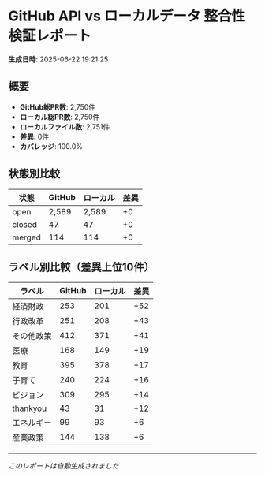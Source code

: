 # GitHub API vs ローカルデータ 整合性検証レポート

**生成日時**: 2025-06-22 19:21:25

## 概要

- **GitHub総PR数**: 2,750件
- **ローカル総PR数**: 2,750件
- **ローカルファイル数**: 2,751件
- **差異**: 0件
- **カバレッジ**: 100.0%

## 状態別比較

| 状態 | GitHub | ローカル | 差異 |
|------|--------|----------|------|
| open | 2,589 | 2,589 | +0 |
| closed | 47 | 47 | +0 |
| merged | 114 | 114 | +0 |

## ラベル別比較（差異上位10件）

| ラベル | GitHub | ローカル | 差異 |
|--------|--------|----------|------|
| 経済財政 | 253 | 201 | +52 |
| 行政改革 | 251 | 208 | +43 |
| その他政策 | 412 | 371 | +41 |
| 医療 | 168 | 149 | +19 |
| 教育 | 395 | 378 | +17 |
| 子育て | 240 | 224 | +16 |
| ビジョン | 309 | 295 | +14 |
| thankyou | 43 | 31 | +12 |
| エネルギー | 99 | 93 | +6 |
| 産業政策 | 144 | 138 | +6 |

---
*このレポートは自動生成されました*